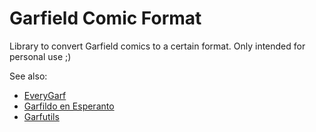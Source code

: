 # Garfield Comic Format

Library to convert Garfield comics to a certain format.
Only intended for personal use ;)

See also:

- [EveryGarf](https://github.com/dxrcy/everygarf)
- [Garfildo en Esperanto](https://github.com/dxrcy/garfeo)
- [Garfutils](https://github.com/dxrcy/garfutils)



